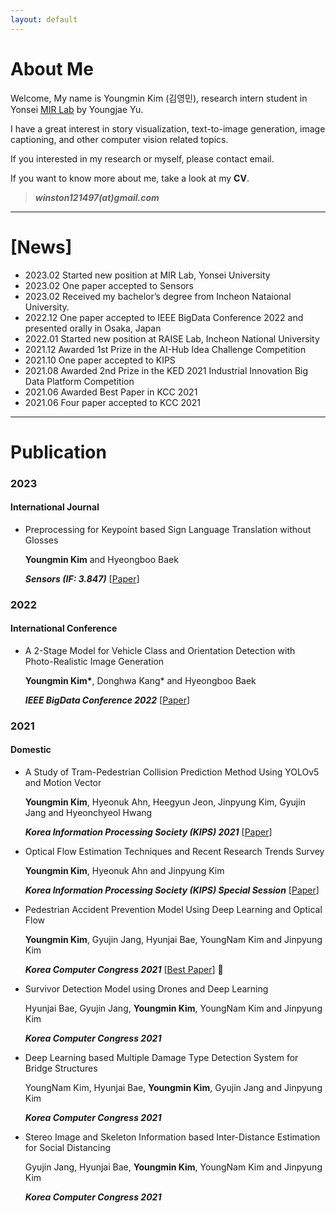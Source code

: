 ```yaml
---
layout: default
---
```


# About Me
Welcome, My name is Youngmin Kim (김영민), research intern student in Yonsei <a href='https://mirlab.yonsei.ac.kr/'>MIR Lab</a> by Youngjae Yu.

I have a great interest in story visualization, text-to-image generation, image captioning, and other computer vision related topics.

If you interested in my research or myself, please contact email.

If you want to know more about me, take a look at my **CV**.

> ***winston121497(at)gmail.com***

* * *

# [News]
* 2023.02 Started new position at MIR Lab, Yonsei University
* 2023.02 One paper accepted to Sensors
* 2023.02 Received my bachelor’s degree from Incheon Nataional University.
* 2022.12 One paper accepted to IEEE BigData Conference 2022 and presented orally in Osaka, Japan
* 2022.01 Started new position at RAISE Lab, Incheon National University
* 2021.12 Awarded 1st Prize in the AI-Hub Idea Challenge Competition
* 2021.10 One paper accepted to KIPS
* 2021.08 Awarded 2nd Prize in the KED 2021 Industrial Innovation Big Data Platform Competition
* 2021.06 Awarded Best Paper in KCC 2021
* 2021.06 Four paper accepted to KCC 2021

* * *

# Publication
### 2023
#### International Journal
- Preprocessing for Keypoint based Sign Language Translation without Glosses

  <b>Youngmin Kim</b> and Hyeongboo Baek

  ***Sensors (IF: 3.847)*** [<a href='https://www.mdpi.com/1424-8220/23/6/3231'>Paper</a>]

### 2022
#### International Conference
- A 2-Stage Model for Vehicle Class and Orientation Detection with Photo-Realistic Image Generation

  <b>Youngmin Kim\*</b>, Donghwa Kang* and Hyeongboo Baek

  ***IEEE BigData Conference 2022*** [<a href='https://ieeexplore.ieee.org/abstract/document/10020472'>Paper</a>]

### 2021
#### Domestic
- A Study of Tram-Pedestrian Collision Prediction Method Using YOLOv5 and Motion Vector 

  **Youngmin Kim**, Hyeonuk Ahn, Heegyun Jeon, Jinpyung Kim, Gyujin Jang and Hyeonchyeol Hwang

  ***Korea Information Processing Society (KIPS) 2021*** [<a href='https://www.kci.go.kr/kciportal/ci/sereArticleSearch/ciSereArtiView.kci?sereArticleSearchBean.artiId=ART002797297'>Paper</a>]
- Optical Flow Estimation Techniques and Recent Research Trends Survey

  **Youngmin Kim**, Hyeonuk Ahn and Jinpyung Kim
  
  ***Korea Information Processing Society (KIPS) Special Session*** [<a href='https://kiss.kstudy.com/Detail/Ar?key=3930754'>Paper</a>]

- Pedestrian Accident Prevention Model Using Deep Learning and Optical Flow

  **Youngmin Kim**, Gyujin Jang, Hyunjai Bae, YoungNam Kim and Jinpyung Kim
  
  ***Korea Computer Congress 2021*** [<a href='https://www.dbpia.co.kr/pdf/pdfView.do?nodeId=NODE10583405&googleIPSandBox=false&mark=0&ipRange=false&accessgl=Y&language=ko_KR&hasTopBanner=true'>Best Paper</a>] 🥇

- Survivor Detection Model using Drones and Deep Learning

  Hyunjai Bae, Gyujin Jang, **Youngmin Kim**, YoungNam Kim and Jinpyung Kim
 
  ***Korea Computer Congress 2021***

- Deep Learning based Multiple Damage Type Detection System for Bridge Structures

  YoungNam Kim, Hyunjai Bae, **Youngmin Kim**, Gyujin Jang and Jinpyung Kim
  
  ***Korea Computer Congress 2021***
  
- Stereo Image and Skeleton Information based Inter-Distance Estimation for Social Distancing

  Gyujin Jang, Hyunjai Bae, **Youngmin Kim**, YoungNam Kim and Jinpyung Kim
  
  ***Korea Computer Congress 2021***
